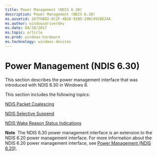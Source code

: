 ```yaml
---
title: Power Management (NDIS 6.30)
description: Power Management (NDIS 6.30)
ms.assetid: 2A7F6BD2-6C2F-4B28-92BD-29DC4928624A
ms.author: windowsdriverdev
ms.date: 04/20/2017
ms.topic: article
ms.prod: windows-hardware
ms.technology: windows-devices
---
```


# Power Management (NDIS 6.30)


This section describes the power management interface that was introduced with NDIS 6.30 in Windows 8.

This section includes the following topics:

[NDIS Packet Coalescing](ndis-packet-coalescing.md)

[NDIS Selective Suspend](ndis-selective-suspend.md)

[NDIS Wake Reason Status Indications](ndis-wake-reason-status-indications.md)

**Note**  The NDIS 6.30 power management interface is an extension to the NDIS 6.20 power management interface. For more information about the NDIS 6.20 power management interface, see [Power Management (NDIS 6.20)](power-management--ndis-6-20-.md).

 

 

 





